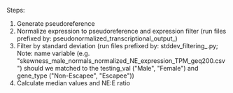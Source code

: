 Steps:

1) Generate pseudoreference
2) Normalize expression to pseudoreference and expression filter (run files prefixed by: pseudonormalized_transcriptional_output_)
3) Filter by standard deviation (run files prefixed by: stddev_filtering_.py; Note: name variable (e.g. "skewness_male_normals_normalized_NE_expression_TPM_geq200.csv") should we matched to the testing_val ("Male", "Female") and gene_type ("Non-Escapee", "Escapee"))
4) Calculate median values and NE:E ratio
